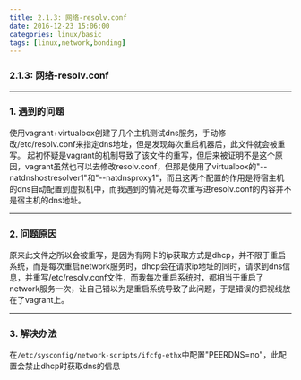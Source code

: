 ```yaml
---
title: 2.1.3: 网络-resolv.conf
date: 2016-12-23 15:06:00
categories: linux/basic
tags: [linux,network,bonding]
---
```

### 2.1.3: 网络-resolv.conf

---

### 1. 遇到的问题
使用vagrant+virtualbox创建了几个主机测试dns服务，手动修改/etc/resolv.conf来指定dns地址，但是发现每次重启机器后，此文件就会被重写。
起初怀疑是vagrant的机制导致了该文件的重写，但后来被证明不是这个原因，vagrant虽然也可以去修改resolv.conf，但那是使用了virtualbox的"--natdnshostresolver1"和"--natdnsproxy1"，而且这两个配置的作用是将宿主机的dns自动配置到虚拟机中，而我遇到的情况是每次重写进resolv.conf的内容并不是宿主机的dns地址。

---

### 2. 问题原因
原来此文件之所以会被重写，是因为有网卡的ip获取方式是dhcp，并不限于重启系统，而是每次重启network服务时，dhcp会在请求ip地址的同时，请求到dns信息，并重写/etc/resolv.conf文件，而我每次重启系统时，都相当于重启了network服务一次，让自己错以为是重启系统导致了此问题，于是错误的把视线放在了vagrant上。

---

### 3. 解决办法
在`/etc/sysconfig/network-scripts/ifcfg-ethx`中配置"PEERDNS=no"，此配置会禁止dhcp时获取dns的信息
